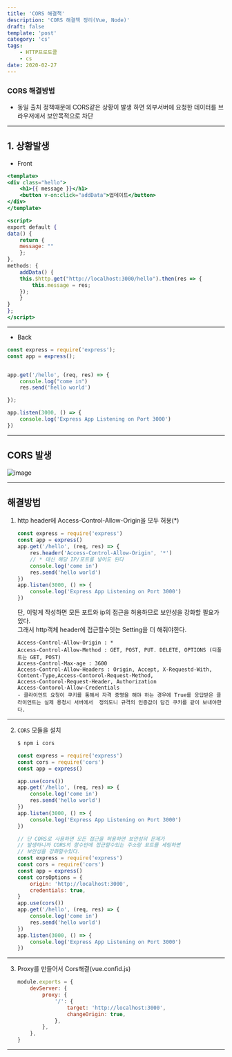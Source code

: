 ```yaml
---
title: 'CORS 해결책'
description: 'CORS 해결책 정리(Vue, Node)'
draft: false
template: 'post'
category: 'cs'
tags:
    - HTTP프로토콜
    - cs
date: 2020-02-27
---
```


### CORS 해결방법

-   동일 출처 정책때문에 CORS같은 상황이 발생 하면 외부서버에 요청한 데이터를 브라우저에서 보안목적으로 차단

---

## 1. 상황발생

-   Front

```jsx
<template>
<div class="hello">
    <h1>{{ message }}</h1>
    <button v-on:click="addData">업데이트</button>
</div>
</template>

<script>
export default {
data() {
    return {
    message: ""
    };
},
methods: {
    addData() {
    this.$http.get("http://localhost:3000/hello").then(res => {
        this.message = res;
    });
    }
}
};
</script>
```

---

-   Back

```js
const express = require('express');
const app = express();


app.get('/hello', (req, res) => {
    console.log("come in")
    res.send('hello world')

});

​app.listen(3000, () => {
    console.log('Express App Listening on Port 3000')
})
```

---

## CORS 발생

![image](../../assets/cors.png)

---

## 해결방법

1.  http header에 Access-Control-Allow-Origin을 모두 허용(\*)

    ```js
    const express = require('express')
    const app = express()
    app.get('/hello', (req, res) => {
        res.header('Access-Control-Allow-Origin', '*')
        // * 대신 해당 IP/포트를 넣어도 된다
        console.log('come in')
        res.send('hello world')
    })
    app.listen(3000, () => {
        console.log('Express App Listening on Port 3000')
    })
    ```

    단, 이렇게 작성하면 모든 포트와 ip의 접근을 허용하므로 보안성을 강화할 필요가 있다.  
    그래서 http객체 header에 접근할수잇는 Setting을 더 해줘야한다.

    ```
    Access-Control-Allow-Origin : *
    Access-Control-Allow-Method : GET, POST, PUT. DELETE, OPTIONS (디폴트는 GET, POST)
    Access-Control-Max-age : 3600
    Access-Control-Allow-Headers : Origin, Accept, X-Requestd-With, Content-Type,Access-Contorol-Request-Method,
    Access-Contorol-Request-Header, Authorization
    Access-Contorol-Allow-Credentials
    - 클라이언트 요청이 쿠키를 통해서 자격 증명을 해야 하는 경우에 True를 응답받은 클라이언트는 실제 용청시 서버에서  정의도니 규격의 인증값이 담긴 쿠키를 같이 보내야한다.
    ```

---

2. `CORS` 모듈을 설치

    ```bash
    $ npm i cors
    ```

    ```js
    const express = require('express')
    const cors = require('cors')
    const app = express()

    app.use(cors())
    app.get('/hello', (req, res) => {
        console.log('come in')
        res.send('hello world')
    })
    app.listen(3000, () => {
        console.log('Express App Listening on Port 3000')
    })

    // 단 CORS로 사용하면 모든 접근을 허용하면 보안성의 문제가
    // 발생하니까 CORS의 함수안에 접근할수있는 주소랑 포트를 세팅하면
    // 보안성을 강화할수있다.
    const express = require('express')
    const cors = require('cors')
    const app = express()
    const corsOptions = {
        origin: 'http://localhost:3000',
        credentials: true,
    }
    app.use(cors())
    app.get('/hello', (req, res) => {
        console.log('come in')
        res.send('hello world')
    })
    app.listen(3000, () => {
        console.log('Express App Listening on Port 3000')
    })
    ```

---

3. Proxy를 만들어서 Cors해결(vue.confid.js)
    ```js
    module.exports = {
        devServer: {
            proxy: {
                '/': {
                    target: 'http://localhost:3000',
                    changeOrigin: true,
                },
            },
        },
    }
    ```

---
